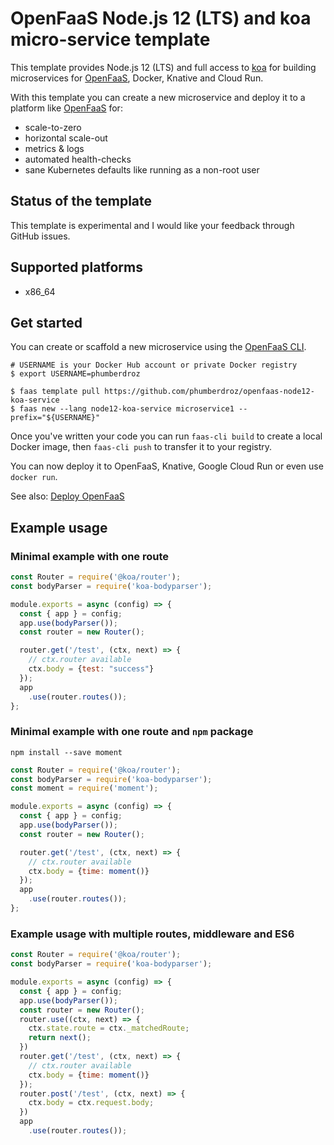 OpenFaaS Node.js 12 (LTS) and koa micro-service template
=============================================

This template provides Node.js 12 (LTS) and full access to [koa](https://koajs.com/) for building microservices for [OpenFaaS](https://www.openfaas.com), Docker, Knative and Cloud Run.

With this template you can create a new microservice and deploy it to a platform like [OpenFaaS](https://www.openfaas.com) for:

* scale-to-zero
* horizontal scale-out
* metrics & logs
* automated health-checks
* sane Kubernetes defaults like running as a non-root user

## Status of the template

This template is experimental and I would like your feedback through GitHub issues.

## Supported platforms

* x86_64

## Get started

You can create or scaffold a new microservice using the [OpenFaaS CLI](https://github.com/openfaas/faas-cli).

```
# USERNAME is your Docker Hub account or private Docker registry
$ export USERNAME=phumberdroz

$ faas template pull https://github.com/phumberdroz/openfaas-node12-koa-service
$ faas new --lang node12-koa-service microservice1 --prefix="${USERNAME}"
```

Once you've written your code you can run `faas-cli build` to create a local Docker image, then `faas-cli push` to transfer it to your registry.

You can now deploy it to OpenFaaS, Knative, Google Cloud Run or even use `docker run`.

See also: [Deploy OpenFaaS](https://docs.openfaas.com/deployment/)

## Example usage

### Minimal example with one route

```js
const Router = require('@koa/router');
const bodyParser = require('koa-bodyparser');

module.exports = async (config) => {
  const { app } = config;
  app.use(bodyParser());
  const router = new Router();

  router.get('/test', (ctx, next) => {
    // ctx.router available
    ctx.body = {test: "success"}
  });
  app
    .use(router.routes());
};
```

### Minimal example with one route and `npm` package

```
npm install --save moment
```

```js
const Router = require('@koa/router');
const bodyParser = require('koa-bodyparser');
const moment = require('moment');

module.exports = async (config) => {
  const { app } = config;
  app.use(bodyParser());
  const router = new Router();

  router.get('/test', (ctx, next) => {
    // ctx.router available
    ctx.body = {time: moment()}
  });
  app
    .use(router.routes());
};
```

### Example usage with multiple routes, middleware and ES6

```js
const Router = require('@koa/router');
const bodyParser = require('koa-bodyparser');

module.exports = async (config) => {
  const { app } = config;
  app.use(bodyParser());
  const router = new Router();
  router.use((ctx, next) => {
    ctx.state.route = ctx._matchedRoute;
    return next();
  })
  router.get('/test', (ctx, next) => {
    // ctx.router available
    ctx.body = {time: moment()}
  });
  router.post('/test', (ctx, next) => {
    ctx.body = ctx.request.body;
  })
  app
    .use(router.routes());
```

